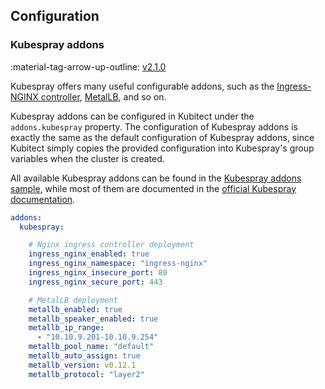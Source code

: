 [tag 2.1.0]: https://github.com/MusicDin/kubitect/releases/tag/v2.1.0

## Configuration

### Kubespray addons

:material-tag-arrow-up-outline: [v2.1.0][tag 2.1.0]

Kubespray offers many useful configurable addons, such as the [Ingress-NGINX controller](https://kubernetes.github.io/ingress-nginx/), [MetalLB](https://metallb.io/), and so on.

Kubespray addons can be configured in Kubitect under the `addons.kubespray` property.
The configuration of Kubespray addons is exactly the same as the default configuration of Kubespray addons, since Kubitect simply copies the provided configuration into Kubespray's group variables when the cluster is created.

All available Kubespray addons can be found in the [Kubespray addons sample](https://github.com/kubernetes-sigs/kubespray/blob/master/inventory/sample/group_vars/k8s_cluster/addons.yml), while most of them are documented in the [official Kubespray documentation](https://kubespray.io/).

```yaml
addons:
  kubespray:

    # Nginx ingress controller deployment
    ingress_nginx_enabled: true
    ingress_nginx_namespace: "ingress-nginx"
    ingress_nginx_insecure_port: 80
    ingress_nginx_secure_port: 443

    # MetalLB deployment
    metallb_enabled: true
    metallb_speaker_enabled: true
    metallb_ip_range:
      - "10.10.9.201-10.10.9.254"
    metallb_pool_name: "default"
    metallb_auto_assign: true
    metallb_version: v0.12.1
    metallb_protocol: "layer2"
```